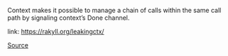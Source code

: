 Context makes it possible to manage a chain of calls within the same call path by signaling context’s Done channel.

link: https://rakyll.org/leakingctx/

[Source](https://github.com/GoesToEleven/golang-web-dev/tree/master/038_context/04)
